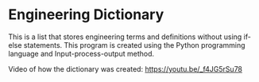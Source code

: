 # Engineering Dictionary
This is a list that stores engineering terms and definitions without using if-else statements. This program is created using the Python programming language and Input-process-output method.

Video of how the dictionary was created: https://youtu.be/_f4JG5rSu78 

